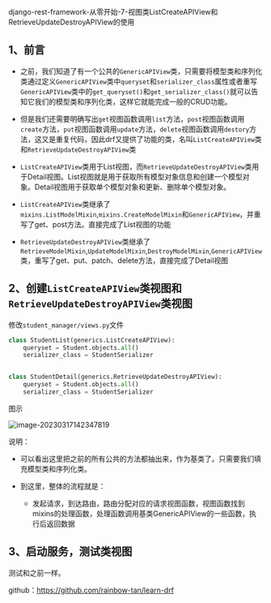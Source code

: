 django-rest-framework-从零开始-7-视图类ListCreateAPIView和RetrieveUpdateDestroyAPIView的使用

## 1、前言

- 之前，我们知道了有一个公共的`GenericAPIView`类，只需要将模型类和序列化类通过定义`GenericAPIView`类中`queryset`和`serializer_class`属性或者重写`GenericAPIView`类中的`get_queryset()`和`get_serializer_class()`就可以告知它我们的模型类和序列化类，这样它就能完成一般的CRUD功能。

- 但是我们还需要明确写出`get`视图函数调用`list`方法，`post`视图函数调用`create`方法，`put`视图函数调用`update`方法，`delete`视图函数调用`destory`方法，这又是重复代码，因此drf又提供了功能的类，名叫`ListCreateAPIView`类和`RetrieveUpdateDestroyAPIView`类

- `ListCreateAPIView`类用于List视图，而`RetrieveUpdateDestroyAPIView`类用于Detail视图。List视图就是用于获取所有模型对象信息和创建一个模型对象。Detail视图用于获取单个模型对象和更新、删除单个模型对象。

- `ListCreateAPIView`类继承了`mixins.ListModelMixin`,`mixins.CreateModelMixin`和`GenericAPIView`，并重写了get、post方法。直接完成了List视图的功能

- `RetrieveUpdateDestroyAPIView`类继承了`RetrieveModelMixin`,`UpdateModelMixin`,`DestroyModelMixin`,`GenericAPIView`类，重写了get、put、patch、delete方法，直接完成了Detail视图

## 2、创建`ListCreateAPIView`类视图和`RetrieveUpdateDestroyAPIView`类视图

修改`student_manager/views.py`文件

```python
class StudentList(generics.ListCreateAPIView):
    queryset = Student.objects.all()
    serializer_class = StudentSerializer


class StudentDetail(generics.RetrieveUpdateDestroyAPIView):
    queryset = Student.objects.all()
    serializer_class = StudentSerializer
```

图示

![image-20230317142347819](https://img2023.cnblogs.com/blog/1768648/202303/1768648-20230321183920743-402464978.png)

说明：

- 可以看出这里把之前的所有公共的方法都抽出来，作为基类了。只需要我们填充模型类和序列化类。

- 到这里，整体的流程就是：
  - 发起请求，到达路由，路由分配对应的请求视图函数，视图函数找到mixins的处理函数，处理函数调用基类GenericAPIView的一些函数，执行后返回数据

## 3、启动服务，测试类视图

测试和之前一样。

github：https://github.com/rainbow-tan/learn-drf